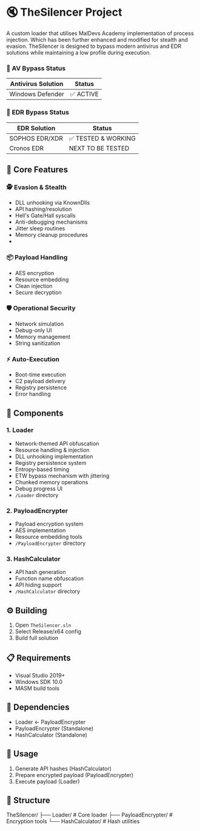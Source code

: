 ﻿# 🔇 TheSilencer Project 

A custom loader that utilises MalDevs Academy implementation of process injection. Which has been further enhanced and modified for stealth and evasion. TheSilencer is designed to bypass modern antivirus and EDR solutions while maintaining a low profile during execution.

### 🎯 AV Bypass Status

| Antivirus Solution | Status |
|-------------------|--------|
| Windows Defender | ✅ ACTIVE |

### 🎯 EDR Bypass Status

| EDR Solution | Status |
|--------------|--------|
| SOPHOS EDR/XDR | ✅ TESTED & WORKING |
| Cronos EDR | NEXT TO BE TESTED |

## 🎯 Core Features

### 🕵️ Evasion & Stealth
- DLL unhooking via KnownDlls
- API hashing/resolution
- Hell's Gate/Hall syscalls
- Anti-debugging mechanisms
- Jitter sleep routines
- Memory cleanup procedures
- 
### 📦 Payload Handling
- AES encryption
- Resource embedding
- Clean injection
- Secure decryption

### 🛡️ Operational Security
- Network simulation
- Debug-only UI
- Memory management
- String sanitization

### ⚡ Auto-Execution
- Boot-time execution
- C2 payload delivery
- Registry persistence
- Error handling

## 🚀 Components

### 1. Loader
- Network-themed API obfuscation
- Resource handling & injection
- DLL unhooking implementation
- Registry persistence system
- Entropy-based timing
- ETW bypass mechanism with jittering
- Chunked memory operations
- Debug progress UI
- `/Loader` directory

### 2. PayloadEncrypter
- Payload encryption system
- AES implementation
- Resource embedding tools
- `/PayloadEncrypter` directory

### 3. HashCalculator
- API hash generation
- Function name obfuscation
- API hiding support
- `/HashCalculator` directory

## ⚙️ Building
1. Open `TheSilencer.sln`
2. Select Release/x64 config
3. Build full solution

## 📋 Requirements
- Visual Studio 2019+
- Windows SDK 10.0
- MASM build tools

## 🔄 Dependencies
- Loader ← PayloadEncrypter
- PayloadEncrypter (Standalone)
- HashCalculator (Standalone)

## 📝 Usage
1. Generate API hashes (HashCalculator)
2. Prepare encrypted payload (PayloadEncrypter)
3. Execute payload (Loader)

## 📂 Structure
TheSilencer/
├── Loader/              # Core loader
├── PayloadEncrypter/    # Encryption tools
└── HashCalculator/      # Hash utilities

